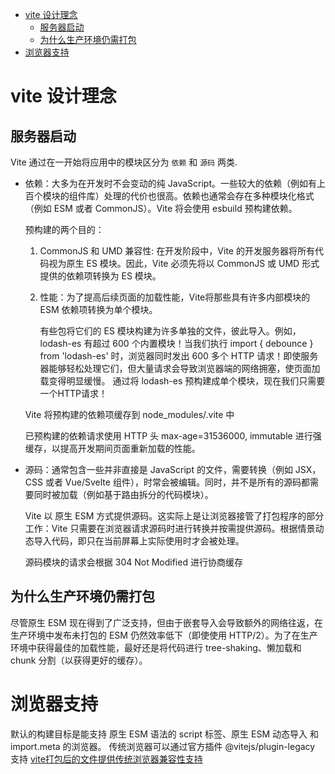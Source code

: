 - [vite 设计理念](#vite-设计理念)
  - [服务器启动](#服务器启动)
  - [为什么生产环境仍需打包](#为什么生产环境仍需打包)
- [浏览器支持](#浏览器支持)


# vite 设计理念

## 服务器启动

Vite 通过在一开始将应用中的模块区分为 `依赖` 和 `源码` 两类.

- 依赖：大多为在开发时不会变动的纯 JavaScript。一些较大的依赖（例如有上百个模块的组件库）处理的代价也很高。依赖也通常会存在多种模块化格式（例如 ESM 或者 CommonJS）。Vite 将会使用 esbuild 预构建依赖。

  预构建的两个目的：
  1. CommonJS 和 UMD 兼容性: 在开发阶段中，Vite 的开发服务器将所有代码视为原生 ES 模块。因此，Vite 必须先将以 CommonJS 或 UMD 形式提供的依赖项转换为 ES 模块。

  2. 性能：为了提高后续页面的加载性能，Vite将那些具有许多内部模块的 ESM 依赖项转换为单个模块。

     有些包将它们的 ES 模块构建为许多单独的文件，彼此导入。例如，lodash-es 有超过 600 个内置模块！当我们执行 import { debounce } from 'lodash-es' 时，浏览器同时发出 600 多个 HTTP 请求！即使服务器能够轻松处理它们，但大量请求会导致浏览器端的网络拥塞，使页面加载变得明显缓慢。
     通过将 lodash-es 预构建成单个模块，现在我们只需要一个HTTP请求！

  Vite 将预构建的依赖项缓存到 node_modules/.vite 中

  已预构建的依赖请求使用 HTTP 头 max-age=31536000, immutable 进行强缓存，以提高开发期间页面重新加载的性能。

- 源码：通常包含一些并非直接是 JavaScript 的文件，需要转换（例如 JSX，CSS 或者 Vue/Svelte 组件），时常会被编辑。同时，并不是所有的源码都需要同时被加载（例如基于路由拆分的代码模块）。

  Vite 以 原生 ESM 方式提供源码。这实际上是让浏览器接管了打包程序的部分工作：Vite 只需要在浏览器请求源码时进行转换并按需提供源码。根据情景动态导入代码，即只在当前屏幕上实际使用时才会被处理。

  源码模块的请求会根据 304 Not Modified 进行协商缓存

## 为什么生产环境仍需打包

尽管原生 ESM 现在得到了广泛支持，但由于嵌套导入会导致额外的网络往返，在生产环境中发布未打包的 ESM 仍然效率低下（即使使用 HTTP/2）。为了在生产环境中获得最佳的加载性能，最好还是将代码进行 tree-shaking、懒加载和 chunk 分割（以获得更好的缓存）。


# 浏览器支持

  默认的构建目标是能支持 原生 ESM 语法的 script 标签、原生 ESM 动态导入 和 import.meta 的浏览器。
  传统浏览器可以通过官方插件 @vitejs/plugin-legacy 支持 [vite打包后的文件提供传统浏览器兼容性支持](./readme.md)
